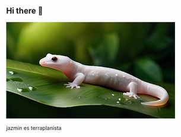 ## Hi there 👋
![Banner](https://github.com/daneuse07/daneuse07/blob/main/banner.jpg?raw=true)
<!--
**daneuse07/daneuse07** is a ✨ _special_ ✨ repository because its `README.md` (this file) appears on your GitHub profile.

Here are some ideas to get you started:
-->
jazmin es terraplanista

